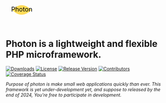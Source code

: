 <svg xmlns="http://www.w3.org/2000/svg" width="100" height="100" viewBox="0 0 100 100">
  <!-- Light beam representing a photon -->
  <path d="M20 50 Q50 20 80 50 Q50 80 20 50 Z" fill="#ffdb58"/>
  <!-- Text "Photon" -->
  <text x="50%" y="50%" dominant-baseline="middle" text-anchor="middle" font-size="20" fill="#000">Photon</text>
</svg>

# Photon is a lightweight and flexible PHP microframework.

[![Downloads](https://img.shields.io/github/downloads/MrWasimAbbasi/photon/total.svg)](https://github.com/MrWasimAbbasi/photon/releases/)  [![License](https://img.shields.io/github/license/MrWasimAbbasi/photon.svg)](https://github.com/MrWasimAbbasi/photon/blob/master/LICENSE)
[![Release Version](https://img.shields.io/github/v/release/MrWasimAbbasi/photon.svg)](https://github.com/MrWasimAbbasi/photon/releases/)
[![Contributors](https://img.shields.io/github/contributors/MrWasimAbbasi/photon.svg)](https://github.com/MrWasimAbbasi/photon/graphs/contributors)
[![Coverage Status](https://coveralls.io/repos/github/MrWasimAbbasi/photon/badge.svg)](https://coveralls.io/github/MrWasimAbbasi/photon)


*Purpose of photon is make small web applications quickly than ever. This framework is yet under-development yet, and suppose to released by the end of 2024, You're free to participate in development.*